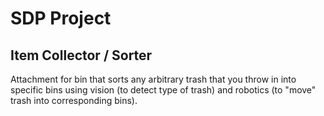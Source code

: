 # SDP Project
## Item Collector / Sorter

Attachment for bin that sorts any arbitrary trash that you throw in into specific bins using vision (to detect type of trash) and robotics (to "move" trash into corresponding bins).
